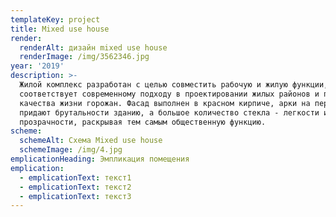 ```yaml
---
templateKey: project
title: Mixed use house
render:
  renderAlt: дизайн mixed use house
  renderImage: /img/3562346.jpg
year: '2019'
description: >-
  Жилой комплекс разработан с целью совместить рабочую и жилую функции, что
  соответствует современному подходу в проектировании жилых районов и повышению
  качества жизни горожан. Фасад выполнен в красном кирпиче, арки на первом этаже
  придают брутальности зданию, а большое количество стекла - легкости и
  прозрачности, раскрывая тем самым общественную функцию.
scheme:
  schemeAlt: Схема Mixed use house
  schemeImage: /img/4.jpg
emplicationHeading: Эмпликация помещения
emplication:
  - emplicationText: текст1
  - emplicationText: текст2
  - emplicationText: текст3
---
```


